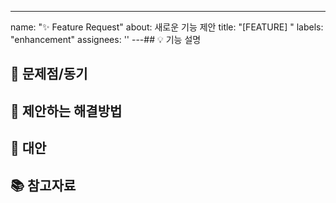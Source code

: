 ---

name: "✨ Feature Request"
about: 새로운 기능 제안
title: "[FEATURE] "
labels: "enhancement"
assignees: ''
---## 💡 기능 설명<!-- 어떤 기능을 원하시나요? -->

## 🤔 문제점/동기<!-- 이 기능이 왜 필요한가요? 어떤 문제를 해결하나요? -->

## 🎯 제안하는 해결방법<!-- 구현하고 싶은 기능에 대한 구체적인 설명 -->

## 🔄 대안<!-- 고려했던 다른 대안이 있다면 -->

## 📚 참고자료<!-- 참고할만한 자료, 스크린샷, 링크 등 -->

